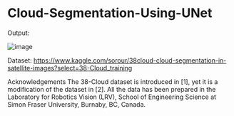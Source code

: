 # Cloud-Segmentation-Using-UNet
Output:

![image](https://user-images.githubusercontent.com/74396218/133720902-2bee5f17-7df4-424a-8b45-e7922b8b49d6.png)

Dataset: https://www.kaggle.com/sorour/38cloud-cloud-segmentation-in-satellite-images?select=38-Cloud_training

Acknowledgements
The 38-Cloud dataset is introduced in [1], yet it is a modification of the dataset in [2]. All the data has been prepared in the Laboratory for Robotics Vision (LRV), School of Engineering Science at Simon Fraser University, Burnaby, BC, Canada.
